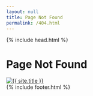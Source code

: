 ```yaml
---
layout: null
title: Page Not Found
permalink: /404.html
---
```


<head>
    {% include head.html %}
</head>

<body>
    <div class="wrapper">
        <div class="center-404">
            <h1>Page Not Found</h1>
            <a href="{{ '/' | absolute_url }}">
                <img src="{{ site.logo | relative_url }}" alt="{{ site.title }}">
            </a>
        </div>
        {% include footer.html %}
    </div>
</body>